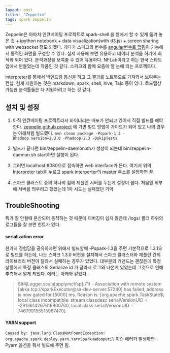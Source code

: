 ```yaml
---
layout: post
title:  "Zeppelin"
tags: spark zeppelin
---
```


Zeppelin은 아파치 인큐베이팅 프로젝트로 spark-shell 을 웹에서 할 수 있게 옮겨 놓은 것 + ipython notebook + data visualization(with d3.js) + screen sharing with websocket 정도 되겠다. 게다가 스파크의 변수를 [angular변수로 맵핑](https://www.youtube.com/watch?v=xU5TBS_MsAs)이 가능해서 동적인 화면을 구성할 수 있다. 
실제 사용해 보면 유용하고 데이터 분석을 하기에 최적화 되어 있다. 분석과정을 보여줄 수 있어 유용하다. NFLab이라고 하는 한국 스타트업에서 만들었는데 작품인 것 같다. 스파크와 함께 요즘에 젤 눈에 띄는 프로젝트다.

interpreter를 통해서 백엔드랑 통신을 하고 그 결과를 노트북으로 가져와서 보여주는 컨셉. 현재 지원하는 것은 markdown, spark, shell, hive, Tajo 등이 있다. 로드맵상 가능한 분석툴들은 다 지원하려고 하는 것 같다. 

## 설치 및 설정
1. 아직 인큐베이팅 프로젝트라서 바이너리는 배포가 안되고 있어서 직접 빌드를 해야 한다. [zeppelin github project](https://github.com/apache/incubator-zeppelin) 에 가면 빌드 방법이 가이드가 되어 있고 나의 경우는 아래처럼 빌드했다.   `mvn clean package -Pspark-1.3 -Dhadoop.version=2.3.0 -Phadoop-2.3 -DskipTests`

2. 빌드가 끝나면 bin/zeppelin-daemon.sh가 생성이 되는데 bin/zeppelin-daemon.sh start하면 실행이 된다.
3. 그러면 localhost:8080으로 접속하면 web interface가 뜬다. 여기서 위의 Interpreter tab을 누르고 spark interperter의 master 주소를 설정하면 끝.
4. 스파크 클러스트 중의 하나의 컴에 제플린 서버를 두는게 설정이 쉽다. 처음엔 외부에 서버를 띄우려고 했었는데 1차 시도는 실패했던 기억


## TroubleShooting
뭐가 잘 안될때 분산되어 동작하는 것 때문에 디버깅이 쉽지 않은데 /logs/ 폴더 하위의 로그들을 잘 보면 힌트가 있다.

#### serialization error
한가지 경험담을 공유하자면 위에서 빌드할때 -Pspark-1.3을 주면 기본적으로 1.3.1으로 빌드를 하는데, 나는 스파크 1.3.0 버전을 설치해서 스파크 클러스터와 제플린 간의 라이브러리 버전이 달라서 실패하는 경우가 있었다. 대부분의 커맨드는 괜찮은데 특정 상황에서 특정 클래스의 Serialize id 가 달라서 로그와 나온게 있었는데 그것으로 인해 추측해서 알게 되었다. 에러는 아래와 같았다.

> Slf4jLogger.scala[apply$mcV$sp]:71) - Association with remote system [akka.tcp://sparkExecutor@sa-dev-server:57240] has failed, address is now gated for [5000] ms. Reason is: [org.apache.spark.TaskState$; local class incompatible: stream classdesc serialVersionUID = -2913614267616900700, local class serialVersionUID = 746799155515967470].

#### YARN support
`Caused by: java.lang.ClassNotFoundException: org.apache.spark.deploy.yarn.YarnSparkHadoopUtil` 이런 에러가 발생하면 -Pyarn 옵션을 줘서 빌드해 주면 됨.

